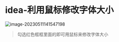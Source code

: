 # idea-利用鼠标修改字体大小

![image-20230511141547198](https://gitee.com/huanglei1111/phone-md/raw/master/images/image-20230511141547198.png)


> 勾选红色框框里面的即可用鼠标来修改字体大小